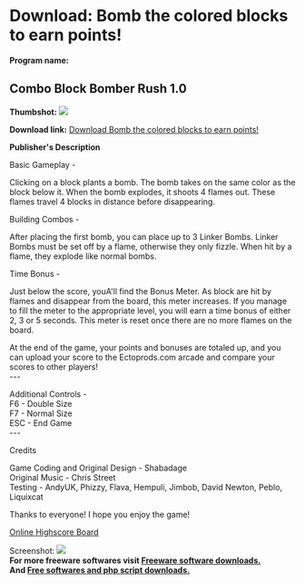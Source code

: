 # Download: Bomb the colored blocks to earn points!

**Program name:**

## Combo Block Bomber Rush 1.0

  
**Thumbshot:** ![](http://www.freewarefiles.com/screenshot/combobrush_md.jpg)   
  
**Download link:** [Download Bomb the colored blocks to earn points!](http://freesoftwares.boysofts.com/Combo-Block-Bomber-Rush_program_35606.html)  
  


**Publisher's Description**  
  


Basic Gameplay -  
  
Clicking on a block plants a bomb. The bomb takes on the same color as the block below it. When the bomb explodes, it shoots 4 flames out. These flames travel 4 blocks in distance before disappearing.   
  
Building Combos -  
  
After placing the first bomb, you can place up to 3 Linker Bombs. Linker Bombs must be set off by a flame, otherwise they only fizzle. When hit by a flame, they explode like normal bombs.   
  
Time Bonus -  
  
Just below the score, youA'll find the Bonus Meter. As block are hit by flames and disappear from the board, this meter increases. If you manage to fill the meter to the appropriate level, you will earn a time bonus of either 2, 3 or 5 seconds. This meter is reset once there are no more flames on the board.   
  
At the end of the game, your points and bonuses are totaled up, and you can upload your score to the Ectoprods.com arcade and compare your scores to other players!   
\---  
  
Additional Controls -   
F6 - Double Size  
F7 - Normal Size  
ESC - End Game  
\---  
  
Credits   
  
Game Coding and Original Design - Shabadage  
Original Music - Chris Street  
Testing - AndyUK, Phizzy, Flava, Hempuli, Jimbob, David Newton, Peblo, Liquixcat   
  
Thanks to everyone! I hope you enjoy the game!   
  
[Online Highscore Board](http://www.ectoprods.com/index.php?page=view_arcade&gid=9)

  
  
Screenshot: ![](http://www.freewarefiles.com/screenshot/combobrush.jpg)   
**For more freeware softwares visit [Freeware software downloads.](http://freesoftwares.boysofts.com/)**   
**And [Free softwares and php script downloads.](http://www.boysofts.com/)**
